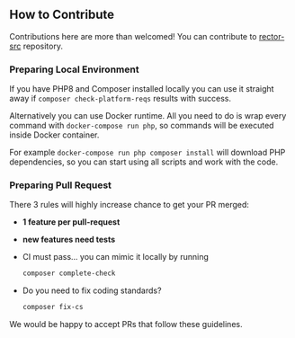 ## How to Contribute

Contributions here are more than welcomed! You can contribute to [rector-src](https://github.com/rectorphp/rector-src) repository.

### Preparing Local Environment

If you have PHP8 and Composer installed locally you can use it straight away if `composer check-platform-reqs` results with success.

Alternatively you can use Docker runtime. All you need to do is wrap every command with `docker-compose run php`, so commands will be executed inside Docker container.

For example `docker-compose run php composer install` will download PHP dependencies, so you can start using all scripts and work with the code.

### Preparing Pull Request

There 3 rules will highly increase chance to get your PR merged:

- **1 feature per pull-request**
- **new features need tests**
- CI must pass... you can mimic it locally by running

    ```bash
    composer complete-check
    ```

- Do you need to fix coding standards?

    ```bash
    composer fix-cs
    ```

We would be happy to accept PRs that follow these guidelines.